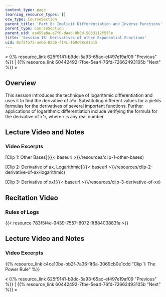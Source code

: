 ```yaml
---
content_type: page
learning_resource_types: []
ocw_type: CourseSection
parent_title: 'Part B: Implicit Differentiation and Inverse Functions'
parent_type: CourseSection
parent_uid: ea455a8a-e7f0-daad-0b8d-5033112f5f5e
title: 'Session 18: Derivatives of other Exponential Functions'
uid: 0cf2fa75-aeb6-82db-f14c-169c98cd1a15
---
```


« {{% resource_link 625f9141-b9dc-5a93-65ac-ef497e19af09 "Previous" %}} | {{% resource_link 60442492-7fbe-5ea4-76fd-72662493105b "Next" %}} »

Overview
--------

This session introduces the technique of logarithmic differentiation and uses it to find the derivative of a^x. Substituting different values for a yields formulas for the derivatives of several important functions. Further applications of logarithmic differentiation include verifying the formula for the derivative of x^r, where r is any real number.

Lecture Video and Notes
-----------------------

### Video Excerpts

[Clip 1: Other Bases]({{< baseurl >}}/resources/clip-1-other-bases)

[Clip 2: Derivative of ax, Logarithmic]({{< baseurl >}}/resources/clip-2-derivative-of-ax-logarithmic)

[Clip 3: Derivative of xx]({{< baseurl >}}/resources/clip-3-derivative-of-xx)

Recitation Video
----------------

### Rules of Logs

{{< resource 783f5f4e-9439-7557-8072-1f88403883fa >}}

Lecture Video and Notes
-----------------------

### Video Excerpts

{{% resource_link c4ce10ba-bb2f-7a36-1f6a-3069cb0e1cdd "Clip 1: The Power Rule" %}}

« {{% resource_link 625f9141-b9dc-5a93-65ac-ef497e19af09 "Previous" %}} | {{% resource_link 60442492-7fbe-5ea4-76fd-72662493105b "Next" %}} »